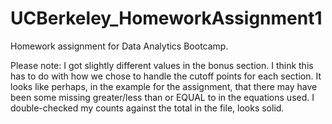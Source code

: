 # UCBerkeley_HomeworkAssignment1

Homework assignment for Data Analytics Bootcamp.

Please note: I got slightly different values in the bonus section. I think this has to do with how we chose to handle the cutoff points for each section. It looks like perhaps, in the example for the assignment, that there may have been some missing greater/less than or EQUAL to in the equations used. I double-checked my counts against the total in the file, looks solid.